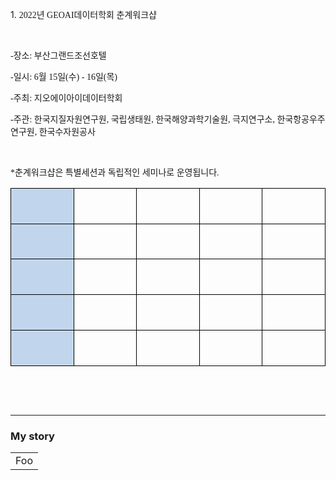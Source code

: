 ---
---
<body>

<p class="HStyle0">1. <span style="position: relative; font-family: HY견고딕; border-width: 0px;">2022년 GEOAI데이터학회 춘계워크샵</span><span class="hnc_page_break" style="word-spacing: -0.5em; border-width: 0px;">&nbsp;</span></p>

<p class="HStyle0"><span class="hnc_page_break" style="word-spacing: -0.5em; border-width: 0px;">&nbsp;</span></p>

<p class="HStyle0"><span style="position: relative; font-family: HY견고딕; border-width: 0px;">-장소: 부산그랜드조선호텔</span><span class="hnc_page_break" style="word-spacing: -0.5em; border-width: 0px;">&nbsp;</span></p>

<p class="HStyle0"><span style="position: relative; font-family: HY견고딕; border-width: 0px;">-일시: 6월 15일(수) - 16일(목)</span><span class="hnc_page_break" style="word-spacing: -0.5em; border-width: 0px;">&nbsp;</span></p>

<p class="HStyle0"><span style="position: relative; font-family: HY견고딕; border-width: 0px;">-주최: 지오에이아이데이터학회</span><span class="hnc_page_break" style="word-spacing: -0.5em; border-width: 0px;">&nbsp;</span></p>

<p class="HStyle0"><span style="position: relative; font-family: HY견고딕; border-width: 0px;">-주관: 한국지질자원연구원, 국립생태원, 한국해양과학기술원, 극지연구소, 한국항공우주연구원, 한국수자원공사</span><span class="hnc_page_break" style="word-spacing: -0.5em; border-width: 0px;">&nbsp;</span></p>

<p class="HStyle0"><span class="hnc_page_break" style="word-spacing: -0.5em; border-width: 0px;">&nbsp;</span></p>

<p class="HStyle0"><span style="position: relative; font-family: HY견고딕; border-width: 0px;">*춘계워크샵은 특별세션과 독립적인 세미나로 운영됩니다.</span><span class="hnc_page_break" style="word-spacing: -0.5em; border-width: 0px;">&nbsp;</span></p>

<p class="HStyle0"></p>
<table cellspacing="0" cellpadding="0" style="border-collapse: collapse; border: 0px none; table-layout: fixed;">
<tbody><tr>
	<td valign="middle" bgcolor="#c1d6ed" style="overflow: hidden; width: 112px; height: 17px; border: 0.8pt solid rgb(0, 0, 0); padding: 1.4pt 5.1pt;">
	<p class="HStyle0"><span class="hnc_page_break" style="word-spacing: -0.5em; border-width: 0px;">&nbsp;</span></p>
	</td>
	<td valign="middle" style="overflow: hidden; width: 112px; height: 17px; border: 0.8pt solid rgb(0, 0, 0); padding: 1.4pt 5.1pt;">
	<p class="HStyle0"><span class="hnc_page_break" style="word-spacing: -0.5em; border-width: 0px;">&nbsp;</span></p>
	</td>
	<td valign="middle" style="overflow: hidden; width: 112px; height: 17px; border: 0.8pt solid rgb(0, 0, 0); padding: 1.4pt 5.1pt;">
	<p class="HStyle0"><span class="hnc_page_break" style="word-spacing: -0.5em; border-width: 0px;">&nbsp;</span></p>
	</td>
	<td valign="middle" style="overflow: hidden; width: 112px; height: 17px; border: 0.8pt solid rgb(0, 0, 0); padding: 1.4pt 5.1pt;">
	<p class="HStyle0"><span class="hnc_page_break" style="word-spacing: -0.5em; border-width: 0px;">&nbsp;</span></p>
	</td>
	<td valign="middle" style="overflow: hidden; width: 112px; height: 17px; border: 0.8pt solid rgb(0, 0, 0); padding: 1.4pt 5.1pt;">
	<p class="HStyle0"><span class="hnc_page_break" style="word-spacing: -0.5em; border-width: 0px;">&nbsp;</span></p>
	</td>
</tr>
<tr>
	<td valign="middle" bgcolor="#c1d6ed" style="overflow: hidden; width: 112px; height: 17px; border: 0.8pt solid rgb(0, 0, 0); padding: 1.4pt 5.1pt;">
	<p class="HStyle0"><span class="hnc_page_break" style="word-spacing: -0.5em; border-width: 0px;">&nbsp;</span></p>
	</td>
	<td valign="middle" style="overflow: hidden; width: 112px; height: 17px; border: 0.8pt solid rgb(0, 0, 0); padding: 1.4pt 5.1pt;">
	<p class="HStyle0"><span class="hnc_page_break" style="word-spacing: -0.5em; border-width: 0px;">&nbsp;</span></p>
	</td>
	<td valign="middle" style="overflow: hidden; width: 112px; height: 17px; border: 0.8pt solid rgb(0, 0, 0); padding: 1.4pt 5.1pt;">
	<p class="HStyle0"><span class="hnc_page_break" style="word-spacing: -0.5em; border-width: 0px;">&nbsp;</span></p>
	</td>
	<td valign="middle" style="overflow: hidden; width: 112px; height: 17px; border: 0.8pt solid rgb(0, 0, 0); padding: 1.4pt 5.1pt;">
	<p class="HStyle0"><span class="hnc_page_break" style="word-spacing: -0.5em; border-width: 0px;">&nbsp;</span></p>
	</td>
	<td valign="middle" style="overflow: hidden; width: 112px; height: 17px; border: 0.8pt solid rgb(0, 0, 0); padding: 1.4pt 5.1pt;">
	<p class="HStyle0"><span class="hnc_page_break" style="word-spacing: -0.5em; border-width: 0px;">&nbsp;</span></p>
	</td>
</tr>
<tr>
	<td valign="middle" bgcolor="#c1d6ed" style="overflow: hidden; width: 112px; height: 17px; border: 0.8pt solid rgb(0, 0, 0); padding: 1.4pt 5.1pt;">
	<p class="HStyle0"><span class="hnc_page_break" style="word-spacing: -0.5em; border-width: 0px;">&nbsp;</span></p>
	</td>
	<td valign="middle" style="overflow: hidden; width: 112px; height: 17px; border: 0.8pt solid rgb(0, 0, 0); padding: 1.4pt 5.1pt;">
	<p class="HStyle0"><span class="hnc_page_break" style="word-spacing: -0.5em; border-width: 0px;">&nbsp;</span></p>
	</td>
	<td valign="middle" style="overflow: hidden; width: 112px; height: 17px; border: 0.8pt solid rgb(0, 0, 0); padding: 1.4pt 5.1pt;">
	<p class="HStyle0"><span class="hnc_page_break" style="word-spacing: -0.5em; border-width: 0px;">&nbsp;</span></p>
	</td>
	<td valign="middle" style="overflow: hidden; width: 112px; height: 17px; border: 0.8pt solid rgb(0, 0, 0); padding: 1.4pt 5.1pt;">
	<p class="HStyle0"><span class="hnc_page_break" style="word-spacing: -0.5em; border-width: 0px;">&nbsp;</span></p>
	</td>
	<td valign="middle" style="overflow: hidden; width: 112px; height: 17px; border: 0.8pt solid rgb(0, 0, 0); padding: 1.4pt 5.1pt;">
	<p class="HStyle0"><span class="hnc_page_break" style="word-spacing: -0.5em; border-width: 0px;">&nbsp;</span></p>
	</td>
</tr>
<tr>
	<td valign="middle" bgcolor="#c1d6ed" style="overflow: hidden; width: 112px; height: 17px; border: 0.8pt solid rgb(0, 0, 0); padding: 1.4pt 5.1pt;">
	<p class="HStyle0"><span class="hnc_page_break" style="word-spacing: -0.5em; border-width: 0px;">&nbsp;</span></p>
	</td>
	<td valign="middle" style="overflow: hidden; width: 112px; height: 17px; border: 0.8pt solid rgb(0, 0, 0); padding: 1.4pt 5.1pt;">
	<p class="HStyle0"><span class="hnc_page_break" style="word-spacing: -0.5em; border-width: 0px;">&nbsp;</span></p>
	</td>
	<td valign="middle" style="overflow: hidden; width: 112px; height: 17px; border: 0.8pt solid rgb(0, 0, 0); padding: 1.4pt 5.1pt;">
	<p class="HStyle0"><span class="hnc_page_break" style="word-spacing: -0.5em; border-width: 0px;">&nbsp;</span></p>
	</td>
	<td valign="middle" style="overflow: hidden; width: 112px; height: 17px; border: 0.8pt solid rgb(0, 0, 0); padding: 1.4pt 5.1pt;">
	<p class="HStyle0"><span class="hnc_page_break" style="word-spacing: -0.5em; border-width: 0px;">&nbsp;</span></p>
	</td>
	<td valign="middle" style="overflow: hidden; width: 112px; height: 17px; border: 0.8pt solid rgb(0, 0, 0); padding: 1.4pt 5.1pt;">
	<p class="HStyle0"><span class="hnc_page_break" style="word-spacing: -0.5em; border-width: 0px;">&nbsp;</span></p>
	</td>
</tr>
<tr>
	<td valign="middle" bgcolor="#c1d6ed" style="overflow: hidden; width: 112px; height: 17px; border: 0.8pt solid rgb(0, 0, 0); padding: 1.4pt 5.1pt;">
	<p class="HStyle0"><span class="hnc_page_break" style="word-spacing: -0.5em; border-width: 0px;">&nbsp;</span></p>
	</td>
	<td valign="middle" style="overflow: hidden; width: 112px; height: 17px; border: 0.8pt solid rgb(0, 0, 0); padding: 1.4pt 5.1pt;">
	<p class="HStyle0"><span class="hnc_page_break" style="word-spacing: -0.5em; border-width: 0px;">&nbsp;</span></p>
	</td>
	<td valign="middle" style="overflow: hidden; width: 112px; height: 17px; border: 0.8pt solid rgb(0, 0, 0); padding: 1.4pt 5.1pt;">
	<p class="HStyle0"><span class="hnc_page_break" style="word-spacing: -0.5em; border-width: 0px;">&nbsp;</span></p>
	</td>
	<td valign="middle" style="overflow: hidden; width: 112px; height: 17px; border: 0.8pt solid rgb(0, 0, 0); padding: 1.4pt 5.1pt;">
	<p class="HStyle0"><span class="hnc_page_break" style="word-spacing: -0.5em; border-width: 0px;">&nbsp;</span></p>
	</td>
	<td valign="middle" style="overflow: hidden; width: 112px; height: 17px; border: 0.8pt solid rgb(0, 0, 0); padding: 1.4pt 5.1pt;">
	<p class="HStyle0"><span class="hnc_page_break" style="word-spacing: -0.5em; border-width: 0px;">&nbsp;</span></p>
	</td>
</tr>
</tbody></table>
<p class="HStyle0"><span class="hnc_page_break" style="word-spacing: -0.5em; border-width: 0px;">&nbsp;</span></p>

<p class="HStyle0"><span class="hnc_page_break" style="word-spacing: -0.5em; border-width: 0px;">&nbsp;</span></p>




</body>
<hr/>



### My story

<table>
    <tr>
        <td>Foo</td>
    </tr>
</table>
